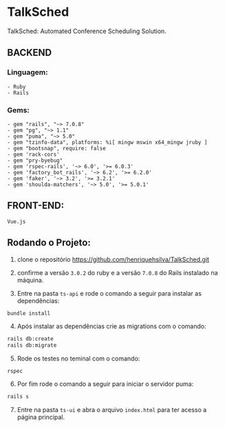 # TalkSched
TalkSched: Automated Conference Scheduling Solution.

## BACKEND
### Linguagem:
    - Ruby
    - Rails
### Gems:
    - gem "rails", "~> 7.0.8"
    - gem "pg", "~> 1.1"
    - gem "puma", "~> 5.0"
    - gem "tzinfo-data", platforms: %i[ mingw mswin x64_mingw jruby ]
    - gem "bootsnap", require: false
    - gem 'rack-cors'
    - gem "pry-byebug"
    - gem 'rspec-rails', '~> 6.0', '>= 6.0.3'
    - gem 'factory_bot_rails', '~> 6.2', '>= 6.2.0'
    - gem 'faker', '~> 3.2', '>= 3.2.1'
    - gem 'shoulda-matchers', '~> 5.0', '>= 5.0.1'
## FRONT-END:
    Vue.js

## Rodando o Projeto:

1. clone o repositório https://github.com/henriquehsilva/TalkSched.git

2. confirme a versão `3.0.2` do ruby ​​e a versão `7.0.8` do Rails instalado na máquina.
3. Entre na pasta `ts-api` e rode o comando a seguir para instalar as dependências:

```sh
bundle install
```
4. Após instalar as dependências crie as migrations com o comando:
```sh
rails db:create
rails db:migrate
```

5. Rode os testes no teminal com o comando: 
```
rspec
``` 

6. Por fim rode o comando a seguir para iniciar o servidor puma:

```sh
rails s
```

7. Entre na pasta `ts-ui` e abra o arquivo `index.html` para ter acesso a página principal.
